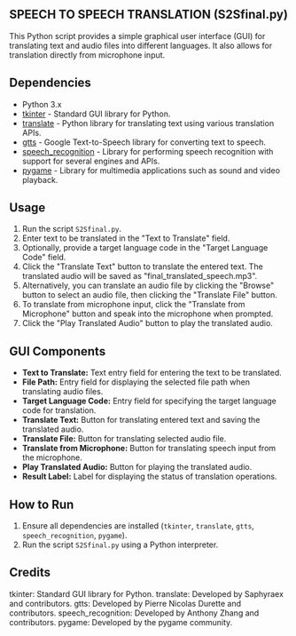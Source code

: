 ## SPEECH TO SPEECH TRANSLATION (S2Sfinal.py)

This Python script provides a simple graphical user interface (GUI) for translating text and audio files into different languages. It also allows for translation directly from microphone input.

## Dependencies
- Python 3.x
- [tkinter](https://docs.python.org/3/library/tkinter.html) - Standard GUI library for Python.
- [translate](https://pypi.org/project/translate/) - Python library for translating text using various translation APIs.
- [gtts](https://pypi.org/project/gTTS/) - Google Text-to-Speech library for converting text to speech.
- [speech_recognition](https://pypi.org/project/SpeechRecognition/) - Library for performing speech recognition with support for several engines and APIs.
- [pygame](https://pypi.org/project/pygame/) - Library for multimedia applications such as sound and video playback.

## Usage
1. Run the script `S2Sfinal.py`.
2. Enter text to be translated in the "Text to Translate" field.
3. Optionally, provide a target language code in the "Target Language Code" field.
4. Click the "Translate Text" button to translate the entered text. The translated audio will be saved as "final_translated_speech.mp3".
5. Alternatively, you can translate an audio file by clicking the "Browse" button to select an audio file, then clicking the "Translate File" button.
6. To translate from microphone input, click the "Translate from Microphone" button and speak into the microphone when prompted.
7. Click the "Play Translated Audio" button to play the translated audio.

## GUI Components
- **Text to Translate:** Text entry field for entering the text to be translated.
- **File Path:** Entry field for displaying the selected file path when translating audio files.
- **Target Language Code:** Entry field for specifying the target language code for translation.
- **Translate Text:** Button for translating entered text and saving the translated audio.
- **Translate File:** Button for translating selected audio file.
- **Translate from Microphone:** Button for translating speech input from the microphone.
- **Play Translated Audio:** Button for playing the translated audio.
- **Result Label:** Label for displaying the status of translation operations.

## How to Run
1. Ensure all dependencies are installed (`tkinter`, `translate`, `gtts`, `speech_recognition`, `pygame`).
2. Run the script `S2Sfinal.py` using a Python interpreter.

## Credits
tkinter: Standard GUI library for Python.
translate: Developed by Saphyraex and contributors.
gtts: Developed by Pierre Nicolas Durette and contributors.
speech_recognition: Developed by Anthony Zhang and contributors.
pygame: Developed by the pygame community.
